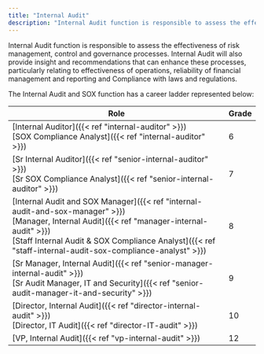 ```yaml
---
title: "Internal Audit"
description: "Internal Audit function is responsible to assess the effectiveness of risk management, control and governance processes."
---
```


Internal Audit function is responsible to assess the effectiveness of risk management, control and governance processes. Internal Audit will also provide insight and recommendations that can enhance these processes, particularly relating to effectiveness of operations, reliability of financial management and reporting and Compliance with laws and regulations.

The Internal Audit and SOX function has a career ladder represented below:

| Role                                                | Grade |
|-----------------------------------------------------|-------|
| [Internal Auditor]({{< ref "internal-auditor" >}}) <br> [SOX Compliance Analyst]({{< ref "internal-auditor" >}}) | 6 |
| [Sr Internal Auditor]({{< ref "senior-internal-auditor" >}}) <br> [Sr SOX Compliance Analyst]({{< ref "senior-internal-auditor" >}}) | 7 |
| [Internal Audit and SOX Manager]({{< ref "internal-audit-and-sox-manager" >}}) <br> [Manager, Internal Audit]({{< ref "manager-internal-audit" >}}) <br> [Staff Internal Audit & SOX Compliance Analyst]({{< ref "staff-internal-audit-sox-compliance-analyst" >}}) | 8 |
| [Sr Manager, Internal Audit]({{< ref "senior-manager-internal-audit" >}}) <br> [Sr Audit Manager, IT and Security]({{< ref "senior-audit-manager-it-and-security" >}}) | 9 |
| [Director, Internal Audit]({{< ref "director-internal-audit" >}}) <br> [Director, IT Audit]({{< ref "director-IT-audit" >}}) | 10 |
| [VP, Internal Audit]({{< ref "vp-internal-audit" >}}) | 12 |
